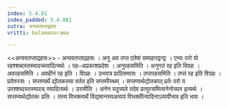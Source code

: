 ```yaml
---
index: 5.4.81
index_padded: 5.4.081
sutra: अन्ववतप्ताद्रहसः
vritti: balamanorama

---
```

<<अन्ववतप्ताद्रहसः>> - अन्ववतप्ताद्रहसः । अनु अव तप्त एतेषां समाहारद्वन्द्वः । एभ्यः परो यो रहश्शब्दस्तस्मादच्स्यादित्यर्थः । रहः-अप्रकाशप्रदेशः । अनुरहसमिति । अनुगतं रह इति विग्रहः । अवरहसमिति । अवहीनं रह इति । विग्रहः । उभयत्र प्रादिसमासः । तप्तरहसमिति । तप्तं रह इति विग्रहः । प्रतेरुरसः । सप्तम्यर्थे द्योतकतया वर्तत इति सप्तमीस्थम् । सप्तम्यर्थद्योतकात् प्रतेः परो य उरश्शब्दस्तस्मादच् स्यादित्यर्थः । उरसीति । अनेन यदुच्यते तदेव प्रत्युरसमित्यनेनोच्यत इत्यर्थः । सप्तम्यर्थद्योतकः प्रतिः । तस्य विभक्त्यर्थे विद्यमानस्यअव्ययं विभक्ती॑त्यादिनाऽव्ययीभाव इति भावः ।